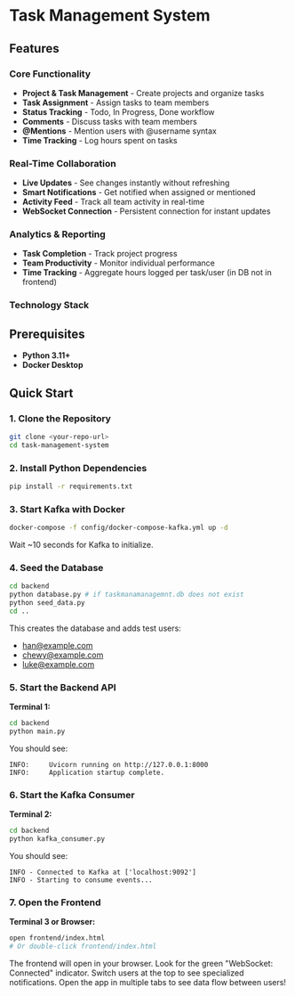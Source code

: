 # Task Management System


## Features

### Core Functionality
- **Project & Task Management** - Create projects and organize tasks
- **Task Assignment** - Assign tasks to team members
- **Status Tracking** - Todo, In Progress, Done workflow
- **Comments** - Discuss tasks with team members
- **@Mentions** - Mention users with @username syntax
- **Time Tracking** - Log hours spent on tasks

### Real-Time Collaboration
- **Live Updates** - See changes instantly without refreshing
- **Smart Notifications** - Get notified when assigned or mentioned
- **Activity Feed** - Track all team activity in real-time
- **WebSocket Connection** - Persistent connection for instant updates

### Analytics & Reporting
- **Task Completion** - Track project progress
- **Team Productivity** - Monitor individual performance
- **Time Tracking** - Aggregate hours logged per task/user (in DB not in frontend)


### Technology Stack


## Prerequisites

- **Python 3.11+** 
- **Docker Desktop**

## Quick Start

### 1. Clone the Repository

```bash
git clone <your-repo-url>
cd task-management-system
```

### 2. Install Python Dependencies

```bash
pip install -r requirements.txt
```

### 3. Start Kafka with Docker

```bash
docker-compose -f config/docker-compose-kafka.yml up -d
```

Wait ~10 seconds for Kafka to initialize.

### 4. Seed the Database

```bash
cd backend
python database.py # if taskmanamanagemnt.db does not exist
python seed_data.py
cd ..
```

This creates the database and adds test users:
- han@example.com
- chewy@example.com
- luke@example.com

### 5. Start the Backend API

**Terminal 1:**
```bash
cd backend
python main.py
```

You should see:
```
INFO:     Uvicorn running on http://127.0.0.1:8000
INFO:     Application startup complete.
```

### 6. Start the Kafka Consumer

**Terminal 2:**
```bash
cd backend
python kafka_consumer.py
```

You should see:
```
INFO - Connected to Kafka at ['localhost:9092']
INFO - Starting to consume events...
```

### 7. Open the Frontend

**Terminal 3 or Browser:**
```bash
open frontend/index.html
# Or double-click frontend/index.html
```

The frontend will open in your browser. Look for the green "WebSocket: Connected" indicator. Switch users at the top to see specialized notifications. Open the app in multiple tabs to see data flow between users!
